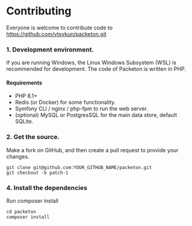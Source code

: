 # Contributing

Everyone is welcome to contribute code to https://github.com/vtsykun/packeton.git

### 1. Development environment.

If you are running Windows, the Linux Windows Subsystem (WSL) is recommended for development.
The code of Packeton is written in PHP.

#### Requirements

- PHP 8.1+
- Redis (or Docker) for some functionality.
- Symfony CLI / nginx / php-fpm to run the web server.
- (optional) MySQL or PostgresSQL for the main data store, default SQLite.

### 2. Get the source.

Make a fork on GitHub, and then create a pull request to provide your changes.

```
git clone git@github.com:YOUR_GITHUB_NAME/packeton.git
git checkout -b patch-1
```

### 4. Install the dependencies

Run composer install

```
cd packeton
composer install
```
